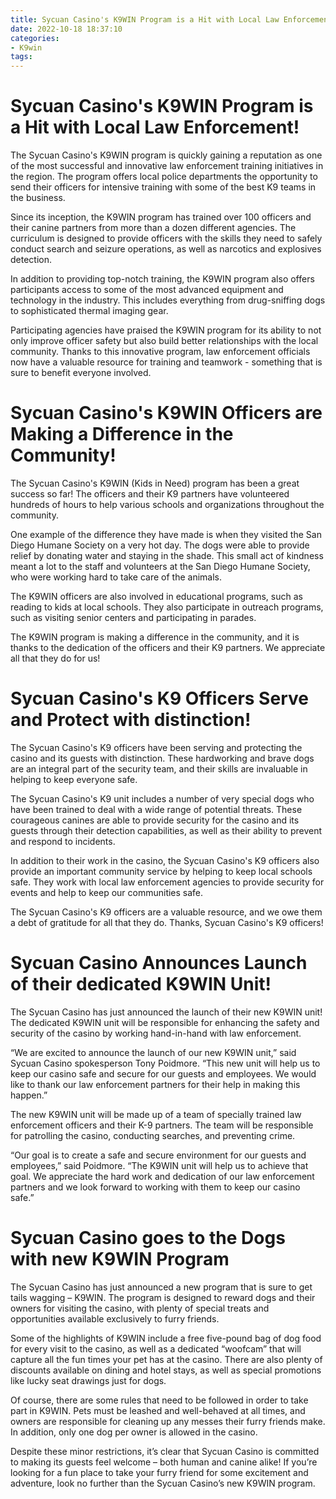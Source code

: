 ```yaml
---
title: Sycuan Casino's K9WIN Program is a Hit with Local Law Enforcement!
date: 2022-10-18 18:37:10
categories:
- K9win
tags:
---
```



#  Sycuan Casino's K9WIN Program is a Hit with Local Law Enforcement!

The Sycuan Casino's K9WIN program is quickly gaining a reputation as one of the most successful and innovative law enforcement training initiatives in the region. The program offers local police departments the opportunity to send their officers for intensive training with some of the best K9 teams in the business.

Since its inception, the K9WIN program has trained over 100 officers and their canine partners from more than a dozen different agencies. The curriculum is designed to provide officers with the skills they need to safely conduct search and seizure operations, as well as narcotics and explosives detection.

In addition to providing top-notch training, the K9WIN program also offers participants access to some of the most advanced equipment and technology in the industry. This includes everything from drug-sniffing dogs to sophisticated thermal imaging gear.

Participating agencies have praised the K9WIN program for its ability to not only improve officer safety but also build better relationships with the local community. Thanks to this innovative program, law enforcement officials now have a valuable resource for training and teamwork - something that is sure to benefit everyone involved.

#  Sycuan Casino's K9WIN Officers are Making a Difference in the Community!

The Sycuan Casino's K9WIN (Kids in Need) program has been a great success so far! The officers and their K9 partners have volunteered hundreds of hours to help various schools and organizations throughout the community.

One example of the difference they have made is when they visited the San Diego Humane Society on a very hot day. The dogs were able to provide relief by donating water and staying in the shade. This small act of kindness meant a lot to the staff and volunteers at the San Diego Humane Society, who were working hard to take care of the animals.

The K9WIN officers are also involved in educational programs, such as reading to kids at local schools. They also participate in outreach programs, such as visiting senior centers and participating in parades.

The K9WIN program is making a difference in the community, and it is thanks to the dedication of the officers and their K9 partners. We appreciate all that they do for us!

#  Sycuan Casino's K9 Officers Serve and Protect with distinction!

The Sycuan Casino's K9 officers have been serving and protecting the casino and its guests with distinction. These hardworking and brave dogs are an integral part of the security team, and their skills are invaluable in helping to keep everyone safe.

The Sycuan Casino's K9 unit includes a number of very special dogs who have been trained to deal with a wide range of potential threats. These courageous canines are able to provide security for the casino and its guests through their detection capabilities, as well as their ability to prevent and respond to incidents.

In addition to their work in the casino, the Sycuan Casino's K9 officers also provide an important community service by helping to keep local schools safe. They work with local law enforcement agencies to provide security for events and help to keep our communities safe.

The Sycuan Casino's K9 officers are a valuable resource, and we owe them a debt of gratitude for all that they do. Thanks, Sycuan Casino's K9 officers!

#  Sycuan Casino Announces Launch of their dedicated K9WIN Unit!

The Sycuan Casino has just announced the launch of their new K9WIN unit! The dedicated K9WIN unit will be responsible for enhancing the safety and security of the casino by working hand-in-hand with law enforcement.

“We are excited to announce the launch of our new K9WIN unit,” said Sycuan Casino spokesperson Tony Poidmore. “This new unit will help us to keep our casino safe and secure for our guests and employees. We would like to thank our law enforcement partners for their help in making this happen.”

The new K9WIN unit will be made up of a team of specially trained law enforcement officers and their K-9 partners. The team will be responsible for patrolling the casino, conducting searches, and preventing crime.

“Our goal is to create a safe and secure environment for our guests and employees,” said Poidmore. “The K9WIN unit will help us to achieve that goal. We appreciate the hard work and dedication of our law enforcement partners and we look forward to working with them to keep our casino safe.”

#  Sycuan Casino goes to the Dogs with new K9WIN Program

The Sycuan Casino has just announced a new program that is sure to get tails wagging – K9WIN. The program is designed to reward dogs and their owners for visiting the casino, with plenty of special treats and opportunities available exclusively to furry friends.

Some of the highlights of K9WIN include a free five-pound bag of dog food for every visit to the casino, as well as a dedicated “woofcam” that will capture all the fun times your pet has at the casino. There are also plenty of discounts available on dining and hotel stays, as well as special promotions like lucky seat drawings just for dogs.

Of course, there are some rules that need to be followed in order to take part in K9WIN. Pets must be leashed and well-behaved at all times, and owners are responsible for cleaning up any messes their furry friends make. In addition, only one dog per owner is allowed in the casino.

Despite these minor restrictions, it’s clear that Sycuan Casino is committed to making its guests feel welcome – both human and canine alike! If you’re looking for a fun place to take your furry friend for some excitement and adventure, look no further than the Sycuan Casino’s new K9WIN program.